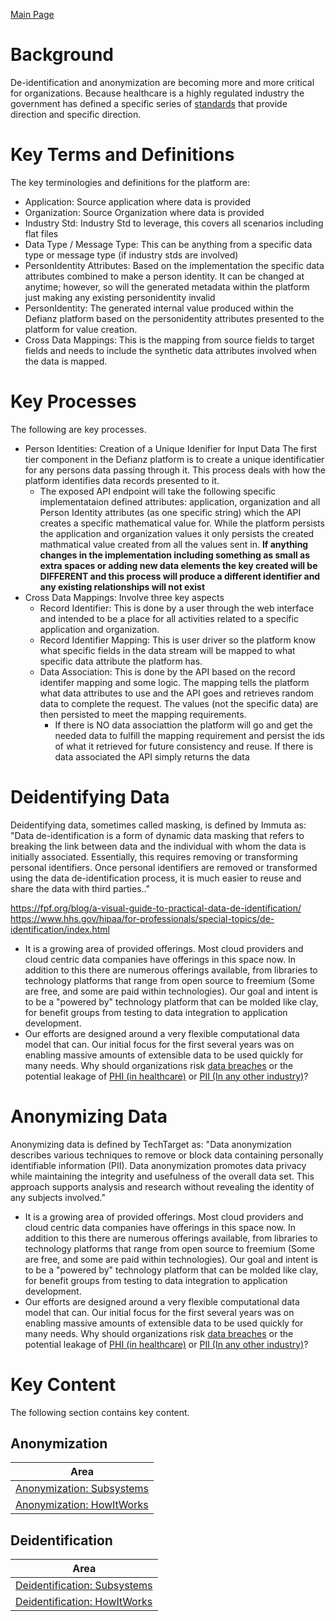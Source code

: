 <a href="./README.md" target="_blank">Main Page</a>

# Background
De-identification and anonymization are becoming more and more critical for organizations. Because 
healthcare is a highly regulated industry the government has defined a specific series of
[standards](https://www.hhs.gov/hipaa/for-professionals/privacy/special-topics/de-identification/index.html) that
provide direction and specific direction.  

# Key Terms and Definitions
The key terminologies and definitions for the platform are:

- Application: Source application where data is provided 
- Organization: Source Organization where data is provided
- Industry Std: Industry Std to leverage, this covers all scenarios including flat files
- Data Type / Message Type: This can be anything from a specific data type or message type (if industry stds are involved)
- PersonIdentity Attributes: Based on the implementation the specific data attributes combined to make a person identity. 
It can be changed at anytime; however, so will the generated metadata within the platform just making any existing personidentity invalid
- PersonIdentity: The generated internal value produced within the Defianz platform based on the personidentity attributes 
presented to the platform for value creation.
- Cross Data Mappings: This is the mapping from source fields to target fields and needs to include the synthetic data attributes 
involved when the data is mapped.

# Key Processes
The following are key processes.

* Person Identities: Creation of a Unique Idenifier for Input Data
The first tier component in the Defianz platform is to create a unique identificatier for any persons data passing through it.
This process deals with how the platform identifies data records presented to it. 
  * The exposed API endpoint will take the following specific implementataion defined attributes: application, organization and 
  all Person Identity attributes (as one specific string) which the API creates a specific mathematical value for. While the 
  platform persists the application and organization values it only persists the created mathmatical value created from all
  the values sent in. 
  <b> If anything changes in the implementation including something as small as extra spaces or adding new data elements 
  the key created will be DIFFERENT and this process will produce a different identifier and any existing relationships will not
  exist </b>
* Cross Data Mappings: Involve three key aspects
  * Record Identifier: This is done by a user through the web interface and intended to be a place for all activities
  related to a specific application and organization.
  * Record Identifier Mapping: This is user driver so the platform know what specific fields in the data stream
  will be mapped to what specific data attribute the platform has.
  * Data Association: This is done by the API based on the record identifer mapping and some logic. The
    mapping tells the platform what data attributes to use and the API goes and retrieves random data to complete
    the request. The values (not the specific data) are then persisted to meet the mapping requirements.
    * If there is NO data associattion the platform will go and get the needed data to fulfill the mapping requirement 
    and persist the ids of what it retrieved for future consistency and reuse. If there is data associated the API simply 
    returns the data

# Deidentifying Data
Deidentifying data, sometimes called masking,  is defined by Immuta as: "Data de-identification is a 
form of dynamic data masking that refers to breaking the link between data and the individual 
with whom the data is initially associated. Essentially, this requires removing or transforming 
personal identifiers. Once personal identifiers are removed or transformed using the data 
de-identification process, it is much easier to reuse and share the data with third parties.." 

https://fpf.org/blog/a-visual-guide-to-practical-data-de-identification/
https://www.hhs.gov/hipaa/for-professionals/special-topics/de-identification/index.html

* It is a growing area of provided offerings. Most cloud providers and cloud centric data companies have offerings in this space now. 
In addition to this there are numerous offerings available, from libraries to technology platforms that range from open source to freemium 
  (Some are free, and some are paid within technologies). Our goal and intent is to be a "powered by" technology platform that can be molded 
  like clay, for benefit groups from testing to data integration to application development.
* Our efforts are designed around a very flexible computational data model that can. Our initial focus for the first several years was on 
  enabling massive amounts of extensible data to be used quickly for many needs. Why should organizations risk <a href="https://www.breachlevelindex.com/" 
  target="_blank">data breaches</a> or the
  potential leakage of <a href="https://en.wikipedia.org/wiki/Protected_health_information" target="_blank">PHI (in healthcare)</a>
  or <a href="https://en.wikipedia.org/wiki/Personal_data" target="_blank">PII (In any other industry)</a>?

# Anonymizing Data
Anonymizing data is defined by TechTarget as: "Data anonymization describes various techniques 
to remove or block data containing personally identifiable information (PII). Data anonymization 
promotes data privacy while maintaining the integrity and usefulness of the overall data set.
This approach supports analysis and research without revealing the identity of any subjects involved." 

* It is a growing area of provided offerings. Most cloud providers and cloud centric data companies have offerings in this space now. 
In addition to this there are numerous offerings available, from libraries to technology platforms that range from open source to freemium 
  (Some are free, and some are paid within technologies). Our goal and intent is to be a "powered by" technology platform that can be molded 
  like clay, for benefit groups from testing to data integration to application development.
* Our efforts are designed around a very flexible computational data model that can. Our initial focus for the first several years was on 
  enabling massive amounts of extensible data to be used quickly for many needs. Why should organizations risk <a href="https://www.breachlevelindex.com/" 
  target="_blank">data breaches</a> or the
  potential leakage of <a href="https://en.wikipedia.org/wiki/Protected_health_information" target="_blank">PHI (in healthcare)</a>
  or <a href="https://en.wikipedia.org/wiki/Personal_data" target="_blank">PII (In any other industry)</a>?


# Key Content
The following section contains key content.

## Anonymization

| Area                                                             | 
|------------------------------------------------------------------|
| <a href="./TBD.md" target="_blank">Anonymization: Subsystems</a> |
| <a href="./TBD.md" target="_blank">Anonymization: HowItWorks</a> |

## Deidentification


| Area                                                                | 
|---------------------------------------------------------------------|
| <a href="./TBD.md" target="_blank">Deidentification: Subsystems</a> |
| <a href="./TBD.md" target="_blank">Deidentification: HowItWorks</a> |


